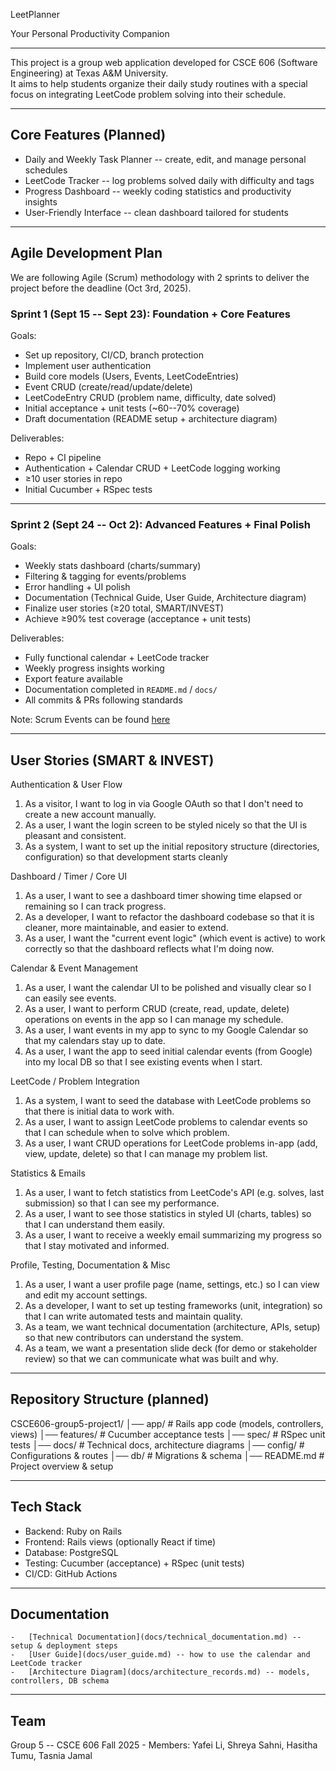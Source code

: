 LeetPlanner

Your Personal Productivity Companion

* * * * *

This project is a group web application developed for CSCE 606 (Software Engineering) at Texas A&M University.\
It aims to help students organize their daily study routines with a special focus on integrating LeetCode problem solving into their schedule.

* * * * *

Core Features (Planned)
--------------------------

[](https://github.com/tamu-edu-students/CSCE606-group5-project1#-core-features-planned)

-   Daily and Weekly Task Planner -- create, edit, and manage personal schedules
-   LeetCode Tracker -- log problems solved daily with difficulty and tags
-   Progress Dashboard -- weekly coding statistics and productivity insights
-   User-Friendly Interface -- clean dashboard tailored for students

* * * * *

Agile Development Plan
-------------------------

[](https://github.com/tamu-edu-students/CSCE606-group5-project1#-agile-development-plan)

We are following Agile (Scrum) methodology with 2 sprints to deliver the project before the deadline (Oct 3rd, 2025).

### Sprint 1 (Sept 15 -- Sept 23): Foundation + Core Features

[](https://github.com/tamu-edu-students/CSCE606-group5-project1#sprint-1-sept-15--sept-23-foundation--core-features)

Goals:

-   Set up repository, CI/CD, branch protection
-   Implement user authentication
-   Build core models (Users, Events, LeetCodeEntries)
-   Event CRUD (create/read/update/delete)
-   LeetCodeEntry CRUD (problem name, difficulty, date solved)
-   Initial acceptance + unit tests (~60--70% coverage)
-   Draft documentation (README setup + architecture diagram)

Deliverables:

-   Repo + CI pipeline
-   Authentication + Calendar CRUD + LeetCode logging working
-   ≥10 user stories in repo
-   Initial Cucumber + RSpec tests

* * * * *

### Sprint 2 (Sept 24 -- Oct 2): Advanced Features + Final Polish

[](https://github.com/tamu-edu-students/CSCE606-group5-project1#sprint-2-sept-24--oct-2-advanced-features--final-polish)

Goals:

-   Weekly stats dashboard (charts/summary)
-   Filtering & tagging for events/problems
-   Error handling + UI polish
-   Documentation (Technical Guide, User Guide, Architecture diagram)
-   Finalize user stories (≥20 total, SMART/INVEST)
-   Achieve ≥90% test coverage (acceptance + unit tests)

Deliverables:

-   Fully functional calendar + LeetCode tracker
-   Weekly progress insights working
-   Export feature available
-   Documentation completed in `README.md` / `docs/`
-   All commits & PRs following standards

Note: Scrum Events can be found [here](docs/scrum_events.md) 
* * * * *

User Stories (SMART & INVEST)
--------------------------------

[](https://github.com/tamu-edu-students/CSCE606-group5-project1#-user-stories-smart--invest)

Authentication & User Flow

1.  As a visitor, I want to log in via Google OAuth so that I don't need to create a new account manually.
2.  As a user, I want the login screen to be styled nicely so that the UI is pleasant and consistent.
3.  As a system, I want to set up the initial repository structure (directories, configuration) so that development starts cleanly

Dashboard / Timer / Core UI

1.  As a user, I want to see a dashboard timer showing time elapsed or remaining so I can track progress.
2.  As a developer, I want to refactor the dashboard codebase so that it is cleaner, more maintainable, and easier to extend.
3.  As a user, I want the "current event logic" (which event is active) to work correctly so that the dashboard reflects what I'm doing now.

Calendar & Event Management

1.  As a user, I want the calendar UI to be polished and visually clear so I can easily see events.
2.  As a user, I want to perform CRUD (create, read, update, delete) operations on events in the app so I can manage my schedule. 
3.  As a user, I want events in my app to sync to my Google Calendar so that my calendars stay up to date.
4.  As a user, I want the app to seed initial calendar events (from Google) into my local DB so that I see existing events when I start.

LeetCode / Problem Integration

1.  As a system, I want to seed the database with LeetCode problems so that there is initial data to work with.
2.  As a user, I want to assign LeetCode problems to calendar events so that I can schedule when to solve which problem.
3.  As a user, I want CRUD operations for LeetCode problems in-app (add, view, update, delete) so that I can manage my problem list.

Statistics & Emails

1.  As a user, I want to fetch statistics from LeetCode's API (e.g. solves, last submission) so that I can see my performance.
2.  As a user, I want to see those statistics in styled UI (charts, tables) so that I can understand them easily.
3.  As a user, I want to receive a weekly email summarizing my progress so that I stay motivated and informed.

Profile, Testing, Documentation & Misc

1.  As a user, I want a user profile page (name, settings, etc.) so I can view and edit my account settings.
2.  As a developer, I want to set up testing frameworks (unit, integration) so that I can write automated tests and maintain quality.
3.  As a team, we want technical documentation (architecture, APIs, setup) so that new contributors can understand the system.
4.  As a team, we want a presentation slide deck (for demo or stakeholder review) so that we can communicate what was built and why. 

* * * * *

Repository Structure (planned)
---------------------------------

[](https://github.com/tamu-edu-students/CSCE606-group5-project1#-repository-structure-planned)

CSCE606-group5-project1/
│── app/ # Rails app code (models, controllers, views)
│── features/ # Cucumber acceptance tests
│── spec/ # RSpec unit tests
│── docs/ # Technical docs, architecture diagrams
│── config/ # Configurations & routes
│── db/ # Migrations & schema
│── README.md # Project overview & setup

* * * * *

Tech Stack
--------------

[](https://github.com/tamu-edu-students/CSCE606-group5-project1#%EF%B8%8F-tech-stack)

-   Backend: Ruby on Rails
-   Frontend: Rails views (optionally React if time)
-   Database: PostgreSQL
-   Testing: Cucumber (acceptance) + RSpec (unit tests)
-   CI/CD: GitHub Actions

* * * * *

Documentation
----------------

[](https://github.com/tamu-edu-students/CSCE606-group5-project1#-documentation)

```
-	[Technical Documentation](docs/technical_documentation.md) -- setup & deployment steps
-	[User Guide](docs/user_guide.md) -- how to use the calendar and LeetCode tracker
-	[Architecture Diagram](docs/architecture_records.md) -- models, controllers, DB schema

```

* * * * *

Team
-------

[](https://github.com/tamu-edu-students/CSCE606-group5-project1#-team)

Group 5 -- CSCE 606 Fall 2025 - Members: Yafei Li, Shreya Sahni, Hasitha Tumu, Tasnia Jamal